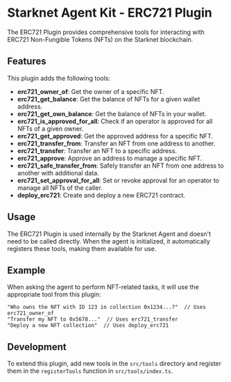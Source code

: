# Starknet Agent Kit - ERC721 Plugin

The ERC721 Plugin provides comprehensive tools for interacting with ERC721 Non-Fungible Tokens (NFTs) on the Starknet blockchain.

## Features

This plugin adds the following tools:

- **erc721_owner_of**: Get the owner of a specific NFT.
- **erc721_get_balance**: Get the balance of NFTs for a given wallet address.
- **erc721_get_own_balance**: Get the balance of NFTs in your wallet.
- **erc721_is_approved_for_all**: Check if an operator is approved for all NFTs of a given owner.
- **erc721_get_approved**: Get the approved address for a specific NFT.
- **erc721_transfer_from**: Transfer an NFT from one address to another.
- **erc721_transfer**: Transfer an NFT to a specific address.
- **erc721_approve**: Approve an address to manage a specific NFT.
- **erc721_safe_transfer_from**: Safely transfer an NFT from one address to another with additional data.
- **erc721_set_approval_for_all**: Set or revoke approval for an operator to manage all NFTs of the caller.
- **deploy_erc721**: Create and deploy a new ERC721 contract.

## Usage

The ERC721 Plugin is used internally by the Starknet Agent and doesn't need to be called directly. When the agent is initialized, it automatically registers these tools, making them available for use.

## Example

When asking the agent to perform NFT-related tasks, it will use the appropriate tool from this plugin:

```
"Who owns the NFT with ID 123 in collection 0x1234...?"  // Uses erc721_owner_of
"Transfer my NFT to 0x5678..."  // Uses erc721_transfer
"Deploy a new NFT collection"  // Uses deploy_erc721
```

## Development

To extend this plugin, add new tools in the `src/tools` directory and register them in the `registerTools` function in `src/tools/index.ts`.
